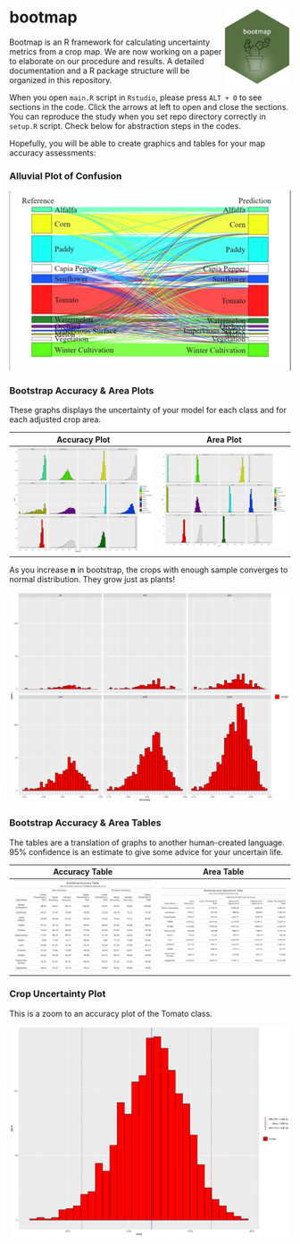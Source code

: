 # bootmap <a href='https://github.com/bkavlak/bootmap/blob/main/functions/bootmap-hexagon.R'><img src='visualizations/bootmap-15-hexagon.png' align="right" height="139" /></a>

Bootmap is an R framework for calculating uncertainty metrics from a crop map.
We are now working on a paper to elaborate on our procedure and results.
A detailed documentation and a R package structure will be organized in this repository.

When you open `main.R` script in `Rstudio`, please press `ALT + O` to see sections in the code.
Click the arrows at left to open and close the sections. 
You can reproduce the study when you set repo directory correctly in `setup.R` script.
Check below for abstraction steps in the codes.

Hopefully, you will be able to create graphics and tables for your map accuracy assessments:

### Alluvial Plot of Confusion
<div align="center"><img src="visualizations/bootmap_alluvialplot_testdata_allclasses.jpg"></div>


### Bootstrap Accuracy & Area Plots

These graphs displays the uncertainty of your model for each class and for each adjusted crop area.

Accuracy Plot              |  Area Plot
:-------------------------:|:-------------------------:
![](visualizations/bootmap_accuracyhistogram_rep1500_allclasses.png)  |  ![](visualizations/bootmap_areahistogram_rep1500_allclasses.png)


As you increase **n** in bootstrap, the crops with enough sample converges to normal distribution. They grow just as plants!
<div align="center"><img src="visualizations/bootmap_accuracyhistogram_differentreps_tomato.png"></div>

### Bootstrap Accuracy & Area Tables

The tables are a translation of graphs to another human-created language. 95% confidence is an estimate to give some advice for your uncertain life. 

Accuracy Table              |  Area Table
:-------------------------:|:-------------------------:
![](visualizations/bootmap_accuracytable_rep1500_allclasses.png)  |  ![](visualizations/bootmap_areatable_rep1500_allclasses.png)

### Crop Uncertainty Plot

This is a zoom to an accuracy plot of the Tomato class.

<div align="center"><img src="visualizations/bootmap_areahistogram_rep1500_Tomato.png"></div>
